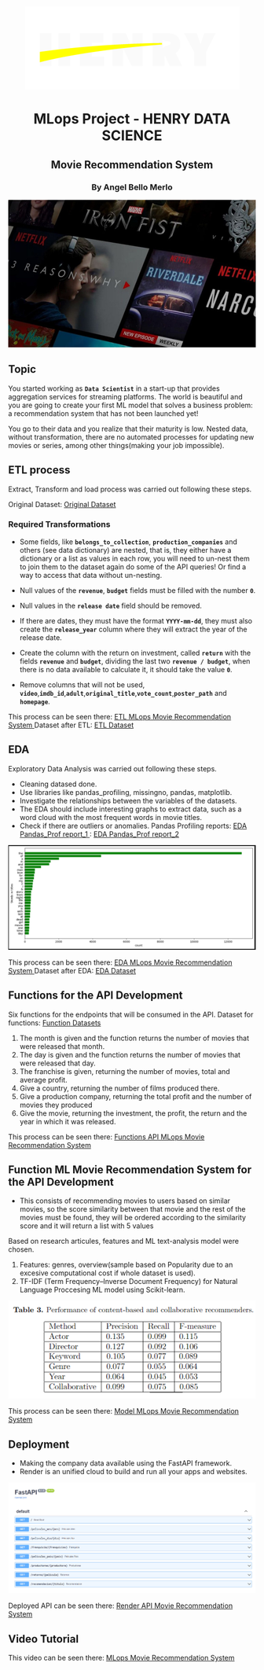 <p align=center><img src="src/logo-henry.png"><p>

# <h1 align=center> MLops Project - HENRY DATA SCIENCE <h/>
## <h2 align=center> Movie Recommendation System <h/>
### <h3 align=center> By Angel Bello Merlo <h/>
<p align="center">
<img src="src/Recomendation.jpg"  height=300>
</p>

## Topic

You started working as **`Data Scientist`** in a start-up that provides aggregation services for streaming platforms. The world is beautiful and you are going to create your first ML model that solves a business problem: a recommendation system that has not been launched yet!

You go to their data and you realize that their maturity is low. Nested data, without transformation, there are no automated processes for updating new movies or series, among other things(making your job impossible).

## ETL process
Extract, Transform and load process was carried out following these steps.

Original Dataset:
[Original Dataset ](https://github.com/Abyzou1995/PI01_DATA10_MLops_HENRY/tree/main/Dataset_original)

### Required Transformations
+ Some fields, like **`belongs_to_collection`**, **`production_companies`** and others (see data dictionary) are nested, that is, they either have a dictionary or a list as values ​​in each row, you will need to un-nest them to join them to the dataset again do some of the API queries! Or find a way to access that data without un-nesting.

+ Null values ​​of the **`revenue`**, **`budget`** fields must be filled with the number **`0`**.
  
+ Null values ​​in the **`release date`** field should be removed.

+ If there are dates, they must have the format **`YYYY-mm-dd`**, they must also create the **`release_year`** column where they will extract the year of the release date.

+ Create the column with the return on investment, called **`return`** with the fields **`revenue`** and **`budget`**, dividing the last two **`revenue / budget`**, when there is no data available to calculate it, it should take the value **`0`**.

+ Remove columns that will not be used, **`video`**,**`imdb_id`**,**`adult`**,**`original_title`**,**`vote_count`**,**`poster_path`** and **`homepage`**.

This process can be seen there:
[ETL MLops Movie Recommendation System ](https://github.com/Abyzou1995/PI01_DATA10_MLops_HENRY/blob/main/ETL_MLops.ipynb)
Dataset after ETL:
[ETL Dataset ](https://github.com/Abyzou1995/PI01_DATA10_MLops_HENRY/tree/main/Dataset_API)

## EDA 
Exploratory Data Analysis was carried out following these steps.
+ Cleaning datased done.
+ Use libraries like pandas_profiling, missingno, pandas, matplotlib.
+ Investigate the relationships between the variables of the datasets.
+ The EDA should include interesting graphs to extract data, such as a word cloud with the most frequent words in movie titles.
+ Check if there are outliers or anomalies.
  Pandas Profiling reports:
[EDA Pandas_Prof report_1 ](https://github.com/Abyzou1995/PI01_DATA10_MLops_HENRY/blob/main/output.html)
  :
[EDA Pandas_Prof report_2 ](https://github.com/Abyzou1995/PI01_DATA10_MLops_HENRY/blob/main/output_ML.html)

<p align=center><img src="src/EDA3.png"><p>

This process can be seen there:
[EDA MLops Movie Recommendation System ](https://github.com/Abyzou1995/PI01_DATA10_MLops_HENRY/blob/main/EDA_MLops.ipynb)
Dataset after EDA:
[EDA Dataset ](https://github.com/Abyzou1995/PI01_DATA10_MLops_HENRY/tree/main/Dataset_ML)

## Functions for the API Development
Six functions for the endpoints that will be consumed in the API.
Dataset for functions:
[Function Datasets](https://github.com/Abyzou1995/PI01_DATA10_MLops_HENRY/tree/main/Dataset_API)
1. The month is given and the function returns the number of movies that were released that month.
2. The day is given and the function returns the number of movies that were released that day.
3. The franchise is given, returning the number of movies, total and average profit.
4. Give a country, returning the number of films produced there.
5. Give a production company, returning the total profit and the number of movies they produced
6. Give the movie, returning the investment, the profit, the return and the year in which it was released.

This process can be seen there:
[Functions API MLops Movie Recommendation System ](https://github.com/Abyzou1995/PI01_DATA10_MLops_HENRY/blob/main/FunctionAPI_MLops.ipynb)

## Function ML Movie Recommendation System for the API Development

+ This consists of recommending movies to users based on similar movies, so the score similarity between that movie and the rest of the movies must be found, they will be ordered according to the similarity score and it will return a list with 5 values

Based on research articules, features and ML text-analysis model were chosen.
1. Features: genres, overview(sample based on Popularity due to an excesive computational cost if whole dataset is used).
2. TF-IDF (Term Frequency–Inverse Document Frequency) for Natural Language Proccesing ML model using Scikit-learn.

<p align=center><img src="src/EDA2.png"><p>

This process can be seen there:
[Model MLops Movie Recommendation System ](https://github.com/Abyzou1995/PI01_DATA10_MLops_HENRY/blob/main/ModelML_MLops.ipynb)

## Deployment
+ Making the company data available using the FastAPI framework.
+ Render is an unified cloud to build and run all your apps and websites.
<p align=center><img src="src/Render.png"><p>

Deployed API can be seen there:
[Render API Movie Recommendation System ](https://mlops-data10.onrender.com/docs)

## Video Tutorial
This video can be seen there:
[MLops Movie Recommendation System ](https://github.com/Marcostamal/PI_MASA_DE/blob/main/Data_Cleaning_Plataformas.ipynb)

